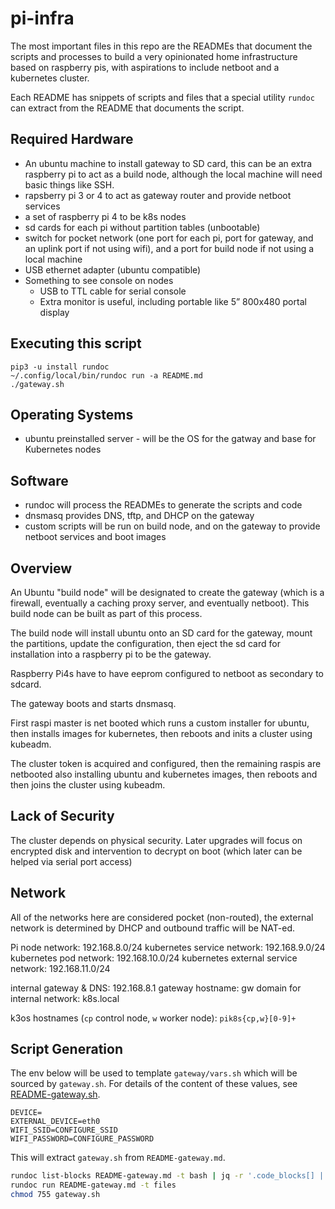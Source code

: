 # pi-infra

The most important files in this repo are the READMEs that document the scripts and processes to build a very opinionated home infrastructure based on raspberry pis, with aspirations to include netboot and a kubernetes cluster.

Each README has snippets of scripts and files that a special utility `rundoc` can extract from the README that documents the script.

## Required Hardware

- An ubuntu machine to install gateway to SD card, this can be an extra raspberry pi to act as a build node, although the local machine will need basic things like SSH.
- rapsberry pi 3 or 4 to act as gateway router and provide netboot services
- a set of raspberry pi 4 to be k8s nodes
- sd cards for each pi without partition tables (unbootable)
- switch for pocket network (one port for each pi, port for gateway, and an uplink port if not using wifi), and a port for build node if not using a local machine
- USB ethernet adapter (ubuntu compatible)
- Something to see console on nodes
  - USB to TTL cable for serial console
  - Extra monitor is useful, including portable like 5” 800x480 portal display

## Executing this script

```
pip3 -u install rundoc
~/.config/local/bin/rundoc run -a README.md
./gateway.sh
```

## Operating Systems

- ubuntu preinstalled server - will be the OS for the gatway and base for Kubernetes nodes

## Software

- rundoc will process the READMEs to generate the scripts and code
- dnsmasq provides DNS, tftp, and DHCP on the gateway
- custom scripts will be run on build node, and on the gateway to provide netboot services and boot images

## Overview

An Ubuntu "build node" will be designated to create the gateway (which is a firewall, eventually a caching proxy server, and eventually netboot).  This build node can be built as part of this process.

The build node will install ubuntu onto an SD card for the gateway, mount the partitions, update the configuration, then eject the sd card for installation into a raspberry pi to be the gateway.

Raspberry Pi4s have to have eeprom configured to netboot as secondary to sdcard.

The gateway boots and starts dnsmasq.

First raspi master is net booted which runs a custom installer for ubuntu, then installs images for kubernetes, then reboots and inits a cluster using kubeadm.

The cluster token is acquired and configured, then the remaining raspis are netbooted also installing ubuntu and kubernetes images, then reboots and then joins the cluster using kubeadm.

## Lack of Security

The cluster depends on physical security.  Later upgrades will focus on encrypted disk and intervention to decrypt on boot (which later can be helped via serial port access)

## Network

All of the networks here are considered pocket (non-routed), the external network is determined by DHCP and outbound traffic will be NAT-ed.

Pi node network: 192.168.8.0/24
kubernetes service network: 192.168.9.0/24
kubernetes pod network: 192.168.10.0/24
kubernetes external service network: 192.168.11.0/24

internal gateway & DNS: 192.168.8.1
gateway hostname: gw
domain for internal network: k8s.local

k3os hostnames (`cp` control node, `w` worker node): `pik8s{cp,w}[0-9]+`

## Script Generation

The env below will be used to template `gateway/vars.sh` which will be sourced by `gateway.sh`.  For details of the content of these values, see [README-gateway.sh](gREADME-gateway.sh).

```env
DEVICE=
EXTERNAL_DEVICE=eth0
WIFI_SSID=CONFIGURE_SSID
WIFI_PASSWORD=CONFIGURE_PASSWORD
```

This will extract `gateway.sh` from `README-gateway.md`.

```bash
rundoc list-blocks README-gateway.md -t bash | jq -r '.code_blocks[] | .code' > gateway.sh
rundoc run README-gateway.md -t files
chmod 755 gateway.sh
```
